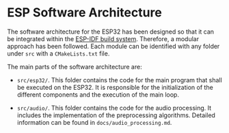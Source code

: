 # ESP Software Architecture

The software architecture for the ESP32 has been designed so that it can be
integrated within the 
[ESP-IDF build system](https://docs.espressif.com/projects/esp-idf/en/latest/esp32/api-guides/build-system.html). 
Therefore, a modular approach has been followed. Each module can be 
identified with any folder under `src` with a `CMakeLists.txt` file.

The main parts of the software architecture are:

- `src/esp32/`. This folder contains the code for the main program that shall
  be executed on the ESP32. It is responsible for the initialization of the
  different components and the execution of the main loop.

- `src/audio/`. This folder contains the code for the audio processing. It
  includes the implementation of the preprocessing algorithms. Detailed 
  information can be found in `docs/audio_processing.md`.

